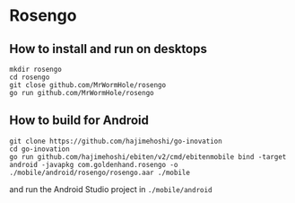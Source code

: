 # Rosengo

## How to install and run on desktops

```
mkdir rosengo
cd rosengo
git close github.com/MrWormHole/rosengo
go run github.com/MrWormHole/rosengo
```

## How to build for Android

```
git clone https://github.com/hajimehoshi/go-inovation
cd go-inovation
go run github.com/hajimehoshi/ebiten/v2/cmd/ebitenmobile bind -target android -javapkg com.goldenhand.rosengo -o ./mobile/android/rosengo/rosengo.aar ./mobile
```

and run the Android Studio project in `./mobile/android`